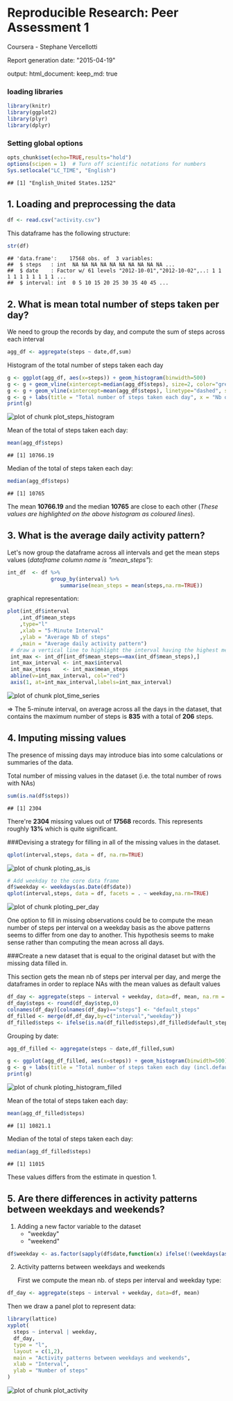 Reproducible Research: Peer Assessment 1
========================================
Coursera - Stephane Vercellotti

Report generation date: "2015-04-19"

output: 
  html_document:
    keep_md: true
    
    
### loading libraries

```r
library(knitr)
library(ggplot2)
library(plyr)
library(dplyr)
```

### Setting global options

```r
opts_chunk$set(echo=TRUE,results="hold")
options(scipen = 1)  # Turn off scientific notations for numbers
Sys.setlocale("LC_TIME", "English") 
```

```
## [1] "English_United States.1252"
```


## 1. Loading and preprocessing the data


```r
df <- read.csv("activity.csv")
```
This dataframe has the following structure:

```r
str(df)
```

```
## 'data.frame':	17568 obs. of  3 variables:
##  $ steps   : int  NA NA NA NA NA NA NA NA NA NA ...
##  $ date    : Factor w/ 61 levels "2012-10-01","2012-10-02",..: 1 1 1 1 1 1 1 1 1 1 ...
##  $ interval: int  0 5 10 15 20 25 30 35 40 45 ...
```



## 2. What is mean total number of steps taken per day?

We need to group the records by day, and compute the sum of steps across each interval

```r
agg_df <- aggregate(steps ~ date,df,sum)
```

Histogram of the total number of steps taken each day


```r
g <- ggplot(agg_df, aes(x=steps)) + geom_histogram(binwidth=500)
g <- g + geom_vline(xintercept=median(agg_df$steps), size=2, color="green",labels="Median")
g <- g + geom_vline(xintercept=mean(agg_df$steps), linetype="dashed", size=1, color="red",labels="Mean")
g <- g + labs(title = "Total number of steps taken each day", x = "Nb of steps", y = "Frequency")
print(g)
```

![plot of chunk plot_steps_histogram](figure/plot_steps_histogram-1.png) 

Mean of the total of steps taken each day:

```r
mean(agg_df$steps)
```

```
## [1] 10766.19
```

Median of the total of steps taken each day:

```r
median(agg_df$steps)
```

```
## [1] 10765
```



The mean **10766.19** and the median **10765** are close to each other (*These values are highlighted on the above histogram as coloured lines*).



## 3. What is the average daily activity pattern?

Let's now group the dataframe across all intervals and get the mean steps values (*dataframe column name is "mean_steps"*):

```r
int_df  <- df %>% 
              group_by(interval) %>% 
                 summarise(mean_steps = mean(steps,na.rm=TRUE))
```

graphical representation:

```r
plot(int_df$interval 
    ,int_df$mean_steps
    ,type="l"
    ,xlab = "5-Minute Interval"
    ,ylab = "Average Nb of steps"
    ,main = "Average daily activity pattern")
 # draw a vertical line to highlight the interval having the highest mean nb of steps
 int_max <- int_df[int_df$mean_steps==max(int_df$mean_steps),]
 int_max_interval <- int_max$interval
 int_max_steps    <- int_max$mean_steps
 abline(v=int_max_interval, col="red")
 axis(1, at=int_max_interval,labels=int_max_interval)
```

![plot of chunk plot_time_series](figure/plot_time_series-1.png) 


=> The 5-minute interval, on average across all the days in the dataset, that contains the maximum number of steps is **835** with a total of **206** steps.



## 4. Imputing missing values

The presence of missing days may introduce bias into some calculations or summaries of the data.

Total number of missing values in the dataset (i.e. the total number of rows with NAs)


```r
sum(is.na(df$steps))
```

```
## [1] 2304
```

There're **2304** missing values out of **17568** records. This represents roughly 
**13%** which is quite significant.


###Devising a strategy for filling in all of the missing values in the dataset. 


```r
qplot(interval,steps, data = df, na.rm=TRUE)
```

![plot of chunk ploting_as_is](figure/ploting_as_is-1.png) 


```r
# Add weekday to the core data frame
df$weekday <- weekdays(as.Date(df$date))
qplot(interval,steps, data = df, facets = . ~ weekday,na.rm=TRUE)
```

![plot of chunk ploting_per_day](figure/ploting_per_day-1.png) 

One option to fill in missing observations could be to compute the mean number of steps per interval on a weekday basis as the above patterns seems to differ from one day to another. This hypothesis seems to make sense rather than computing the mean across all days. 

###Create a new dataset that is equal to the original dataset but with the missing data filled in.

This section gets the mean nb of steps per interval per day, and merge the dataframes in order
to replace NAs with the mean values as default values 

```r
df_day <- aggregate(steps ~ interval + weekday, data=df, mean, na.rm = TRUE)
df_day$steps <- round(df_day$step,0)
colnames(df_day)[colnames(df_day)=="steps"] <- "default_steps"
df_filled <- merge(df,df_day,by=c("interval","weekday"))
df_filled$steps <- ifelse(is.na(df_filled$steps),df_filled$default_steps, df_filled$steps)
```

Grouping by date:

```r
agg_df_filled <- aggregate(steps ~ date,df_filled,sum)
```


```r
g <- ggplot(agg_df_filled, aes(x=steps)) + geom_histogram(binwidth=500)
g <- g + labs(title = "Total number of steps taken each day (incl.default missing values)", x = "Nb of steps", y ="Frequency")
print(g)
```

![plot of chunk ploting_histogram_filled](figure/ploting_histogram_filled-1.png) 

Mean of the total of steps taken each day:

```r
mean(agg_df_filled$steps)
```

```
## [1] 10821.1
```

Median of the total of steps taken each day:

```r
median(agg_df_filled$steps)
```

```
## [1] 11015
```

These values differs from the estimate in question 1.  




## 5. Are there differences in activity patterns between weekdays and weekends?

1. Adding a new factor variable to the dataset
   - "weekday" 
   - "weekend"
   

```r
df$weekday <- as.factor(sapply(df$date,function(x) ifelse(!(weekdays(as.Date(x)) %in% c('Saturday','Sunday')),"weekday","weekend")))
```

2. Activity patterns between weekdays and weekends

   First we compute the mean nb. of steps per interval and weekday type:

```r
df_day <- aggregate(steps ~ interval + weekday, data=df, mean)
```

   Then we draw a panel plot to represent data:

```r
library(lattice)
xyplot(
  steps ~ interval | weekday,
  df_day,
  type = "l",
  layout = c(1,2),
  main = "Activity patterns between weekdays and weekends",
  xlab = "Interval",
  ylab = "Number of steps"
)
```

![plot of chunk plot_activity](figure/plot_activity-1.png) 
   
   
